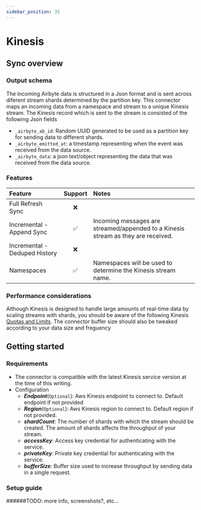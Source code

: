 ```yaml
---
sidebar_position: 35
---
```


# Kinesis

## Sync overview


### Output schema

The incoming Airbyte data is structured in a Json format and is sent across diferent stream shards determined by the partition key. 
This connector maps an incoming data from a namespace and stream to a unique Kinesis stream. The Kinesis record which is sent to the stream is consisted of the following Json fields

* `_airbyte_ab_id`: Random UUID generated to be used as a partition key for sending data to different shards.
* `_airbyte_emitted_at`: a timestamp representing when the event was received from the data source.
* `_airbyte_data`: a json text/object representing the data that was received from the data source.

### Features

| Feature                       | Support| Notes                                                                             |
| :-----------------------------| :-----:| :---------------------------------------------------------------------------------|
| Full Refresh Sync             | ❌     |                                                                                   |
| Incremental - Append Sync     | ✅     |  Incoming messages are streamed/appended to a Kinesis stream as they are received.|
| Incremental - Deduped History | ❌     |                                                                                   |
| Namespaces                    | ✅     | Namespaces will be used to determine the Kinesis stream name.                     |

### Performance considerations

Although Kinesis is designed to handle large amounts of real-time data by scaling streams with shards, you should be aware of the following Kinesis [Quotas and Limits](https://docs.aws.amazon.com/streams/latest/dev/service-sizes-and-limits.html).
The connector buffer size should also be tweaked according to your data size and freguency

## Getting started

### Requirements

* The connector is compatible with the latest Kinesis service version at the time of this writing. 
* Configuration
    * **_Endpoint_**(`Optional`): Aws Kinesis endpoint to connect to. Default endpoint if not provided   
    * **_Region_**(`Optional`): Aws Kinesis region to connect to. Default region if not provided.  
    * **_shardCount_**: The number of shards with which the stream should be created. The amount of shards affects the throughput of your stream. 
    * **_accessKey_**: Access key credential for authenticating with the service.  
    * **_privateKey_**: Private key credential for authenticating with the service.
    * **_bufferSize_**: Buffer size used to increase throughput by sending data in a single request.

### Setup guide

######TODO: more info, screenshots?, etc...
